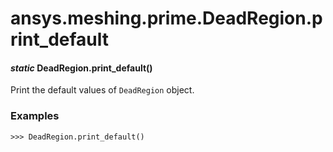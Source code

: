 # ansys.meshing.prime.DeadRegion.print_default

<a id="ansys.meshing.prime.DeadRegion.print_default"></a>

#### *static* DeadRegion.print_default()

Print the default values of `DeadRegion` object.

### Examples

```pycon
>>> DeadRegion.print_default()
```

<!-- !! processed by numpydoc !! -->
